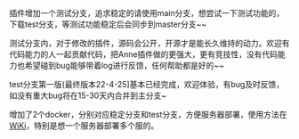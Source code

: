 插件增加一个测试分支，追求稳定的请使用main分支，想尝试一下测试功能的，下载test分支，等测试功能稳定后会同步到master分支~~

测试分支内，对于修改的插件，源码会公开，开源才是能长久维持的动力。欢迎有代码能力的人一起贡献代码，把Anne插件做的更强大，更有竞技性，没有代码能力也希望碰到bug能够带着log进行反馈，任何帮助都是好的~~

test分支第一版(最终版本22-4-25]基本已经完成，欢迎体验，有bug及时反馈，如没有重大bug将在15-30天内合并到主分支~

增加了2个docker，分别对应稳定分支和test分支，方便服务器部署，使用方法在[WiKi](https://github.com/Caibiii/AnneServer/wiki/AnneServer-Docker%E4%BD%BF%E7%94%A8%E6%8C%87%E5%8D%97)，特别是想一个服务器部署多个服的。
